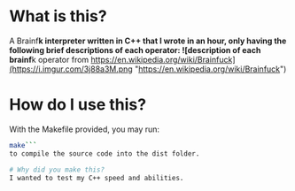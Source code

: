 # What is this?
A Brainf**k interpreter written in C++ that I wrote in an hour, only having the following brief descriptions of each operator:
![description of each brainf**k operator from https://en.wikipedia.org/wiki/Brainfuck](https://i.imgur.com/3j88a3M.png "https://en.wikipedia.org/wiki/Brainfuck")

# How do I use this?
With the Makefile provided, you may run:
```Bash
make```
to compile the source code into the dist folder.

# Why did you make this?
I wanted to test my C++ speed and abilities.
